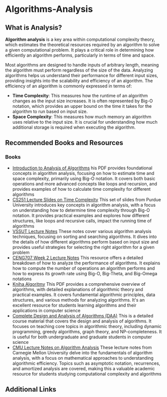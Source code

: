 # **Algorithms-Analysis**

## What is Analysis?

**Algorithm analysis** is a key area within computational complexity theory, which estimates the theoretical resources required by an algorithm to solve a given computational problem. It plays a critical role in determining how efficiently an algorithm performs, particularly in terms of time and space.

Most algorithms are designed to handle inputs of arbitrary length, meaning the algorithm must perform regardless of the size of the data. Analyzing algorithms helps us understand their performance for different input sizes, providing insights into the scalability and efficiency of an algorithm. The efficiency of an algorithm is commonly expressed in terms of:

- **Time Complexity**: This measures how the runtime of an algorithm changes as the input size increases. It is often represented by Big-O notation, which provides an upper bound on the time it takes for the algorithm to run based on input size.
- **Space Complexity**: This measures how much memory an algorithm uses relative to the input size. It is crucial for understanding how much additional storage is required when executing the algorithm.

## Recommended Books and Resources

### Books

- [Introduction to Analysis of Algorithms](https://erode-sengunthar.ac.in/wp-content/uploads/2023/07/Introduction-to-Analysis-of-Algorithms-2.pdf) his PDF provides foundational concepts in algorithm analysis, focusing on how to estimate time and space complexity, primarily using Big-O notation. It covers both basic operations and more advanced concepts like loops and recursion, and provides examples of how to calculate time complexity for different algorithms​
- [CS251 Lecture Slides on Time Complexity](https://www.cs.purdue.edu/homes/ayg/CS251/slides/chap2.pdf) This set of slides from Purdue University introduces key concepts in algorithm analysis, with a focus on understanding how to determine time complexity through Big-O notation. It provides practical examples and explores how different structures, like loops and recursive calls, impact the running time of algorithms
- [VSSUT Lecture Notes](https://vssut.ac.in/lecture_notes/lecture1428551222.pdf) These notes cover various algorithm analysis techniques, focusing on sorting and searching algorithms. It dives into the details of how different algorithms perform based on input size and provides useful strategies for selecting the right algorithm for a given problem
- [CENG707 Week 2 Lecture Notes](https://user.ceng.metu.edu.tr/~tcan/ceng707_f1112/Schedule/week2.pdf) This resource offers a detailed breakdown of how to analyze the performance of algorithms. It explains how to compute the number of operations an algorithm performs and how to express its growth rate using Big-O, Big-Theta, and Big-Omega notations
- [Kniha Algoritmy](https://homel.vsb.cz/~fai0013/Kniha_Algoritmy.pdf) This PDF provides a comprehensive overview of algorithms, with detailed explanations of algorithmic theory and practical examples. It covers fundamental algorithmic principles, data structures, and various methods for analyzing algorithms. It's an excellent resource for students learning algorithms and their applications in computer science​
- [Complete Design and Analysis of Algorithms (DAA)](https://www.cet.edu.in/noticefiles/278_DAA%20Complete.pdf) This is a detailed course material that covers the design and analysis of algorithms. It focuses on teaching core topics in algorithmic theory, including dynamic programming, greedy algorithms, graph theory, and NP-completeness. It is useful for both undergraduate and graduate students in computer science​
- [CMU Lecture Notes on Algorithm Analysis](https://www.cs.cmu.edu/afs/cs/academic/class/15210-s15/www/lectures/analysis-notes.pdf) These lecture notes from Carnegie Mellon University delve into the fundamentals of algorithm analysis, with a focus on mathematical approaches to understanding algorithmic efficiency. Topics such as asymptotic notation, recurrences, and amortized analysis are covered, making this a valuable academic resource for students studying computational complexity and algorithms

## Additional Links
